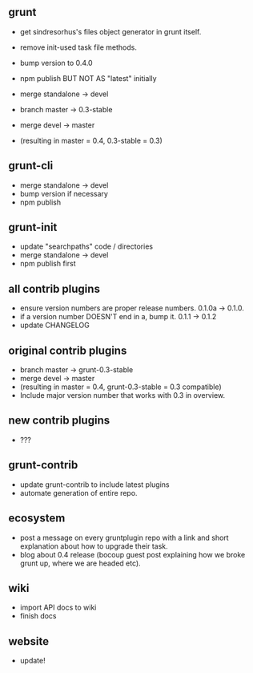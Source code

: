 ## grunt
* get sindresorhus's files object generator in grunt itself.
* remove init-used task file methods.
* bump version to 0.4.0
* npm publish BUT NOT AS "latest" initially

* merge standalone -> devel
* branch master -> 0.3-stable
* merge devel -> master
* (resulting in master = 0.4, 0.3-stable = 0.3)

## grunt-cli
* merge standalone -> devel
* bump version if necessary
* npm publish

## grunt-init
* update "searchpaths" code / directories
* merge standalone -> devel
* npm publish first

## all contrib plugins
* ensure version numbers are proper release numbers. 0.1.0a -> 0.1.0.
* if a version number DOESN'T end in a, bump it. 0.1.1 -> 0.1.2
* update CHANGELOG

## original contrib plugins
* branch master -> grunt-0.3-stable
* merge devel -> master
* (resulting in master = 0.4, grunt-0.3-stable = 0.3 compatible)
* Include major version number that works with 0.3 in overview.

## new contrib plugins
* ???

## grunt-contrib
* update grunt-contrib to include latest plugins
* automate generation of entire repo.

## ecosystem
* post a message on every gruntplugin repo with a link and short explanation about how to upgrade their task.
* blog about 0.4 release (bocoup guest post explaining how we broke grunt up, where we are headed etc).

## wiki
* import API docs to wiki
* finish docs

## website
* update!

